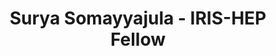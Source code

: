 ---
layout: fellow
pagetype: fellow
shortname: saisoma123
permalink: /fellows/saisoma123.html
fellow-name: Surya Somayyajula
title: Surya Somayyajula - IRIS-HEP Fellow
active: False
dates:
  start: 2022-05-23
  end: 2022-08-12
photo: /assets/images/team/fellows-2022/Surya-Somayyajula.jpg
institution: University of Wisconsin-Madison
e-mail: somayyajula@wisc.edu
project_title: Improve Cling’s packaging system, Cling Packaging Tool
project_goal: >
    Cling is an interactive C++ interpreter/compiler that utilizes the REPL (read-evaluate-print-loop) paradigm for fast development and testing as well as immediate feedback and runtime-generated code. One of the many useful tools included in the Cling interpreter is the Cling Packaging Tool (CPT), which is a command line utility that can easily build Cling from source and generate installer bundles for a variety of platforms, including Ubuntu and Debian-based platforms, Windows, distributions based on Red Hat Linux, Mac OS X, and any Unix-like platform. While the CPT is an incredibly useful and flexible tool, there are several improvements that can be made to make the user’s experience with the CPT even more seamless.

mentors:
  - Vassil Vassilev (Princeton University)

proposal: /assets/pdf/fellows-2022/fellows-2022/029-proposal-Surya-Somayyajula.pdf
presentations:
- title:  Improve Cling’s packaging system, Cling Packaging Tool
  date: 2022-09-26
  url: https://indico.cern.ch/event/1199557/contributions/5064306/attachments/2541284/4374826/Improving%20the%20Cling%20Packaging%20Tool.pdf
  meeting: IRIS-HEP Fellows Presentations 2022
  meetingurl: https://indico.cern.ch/event/1199557/
  recordingurl: https://youtu.be/7-0WZZCtqJI
  focus-area: ia
current_status: >
github-username: saisoma123
linkedin-profile: https://www.linkedin.com/in/surya-somayyajula-055410221
---